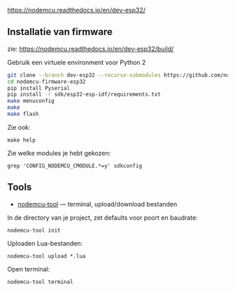 
https://nodemcu.readthedocs.io/en/dev-esp32/

## Installatie van firmware

zie: https://nodemcu.readthedocs.io/en/dev-esp32/build/

Gebruik een virtuele environment voor Python 2

```sh
git clone --branch dev-esp32 --recurse-submodules https://github.com/nodemcu/nodemcu-firmware.git nodemcu-firmware-esp32
cd nodemcu-firmware-esp32
pip install Pyserial
pip install -r sdk/esp32-esp-idf/requirements.txt
make menuconfig
make
make flash
```

Zie ook:

```
make help
```

Zie welke modules je hebt gekozen:

```
grep 'CONFIG_NODEMCU_CMODULE.*=y' sdkconfig
```

## Tools

 * [nodemcu-tool](https://www.npmjs.com/package/nodemcu-tool) — terminal, upload/download bestanden

In de directory van je project, zet defaults voor poort en baudrate:

```
nodemcu-tool init
```

Uploaden Lua-bestanden:

```
nodemcu-tool upload *.lua
```

Open terminal:

```
nodemcu-tool terminal
```
